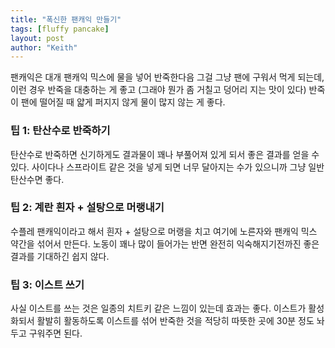 ```yaml
---
title: "폭신한 팬캐익 만들기"
tags: [fluffy pancake]
layout: post
author: "Keith"
---
```


팬캐익은 대개 팬캐익 믹스에 물을 넣어 반죽한다음 그걸 그냥 팬에 구워서 먹게 되는데, 이런 경우 반죽을 대충하는 게 좋고 (그래야 뭔가 좀 거칠고 덩어리 지는 맛이 있다) 반죽이 팬에 떨어질 때 얇게 퍼지지 않게 물이 많지 않는 게 좋다.

### 팁 1: 탄산수로 반죽하기

탄산수로 반죽하면 신기하게도 결과물이 꽤나 부풀어져 있게 되서 좋은 결과를 얻을 수 있다. 사이다나 스프라이트 같은 것을 넣게 되면 너무 달아지는 수가 있으니까 그냥 일반 탄산수면 좋다.

### 팁 2: 계란 흰자 + 설탕으로 머랭내기

수플레 팬캐익이라고 해서 흰자 + 설탕으로 머랭을 치고 여기에 노른자와 팬캐익 믹스 약간을 섞어서 만든다. 노동이 꽤나 많이 들어가는 반면 완전히 익숙해지기전까진 좋은 결과를 기대하긴 쉽지 않다.

### 팁 3: 이스트 쓰기

사실 이스트를 쓰는 것은 일종의 치트키 같은 느낌이 있는데 효과는 좋다. 이스트가 활성화되서 활발히 활동하도록 이스트를 섞어 반죽한 것을 적당히 따뜻한 곳에 30분 정도 놔두고 구워주면 된다.
